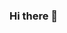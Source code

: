 ### Hi there 👋

<!--
**mychaow/mychaow** is a ✨ _special_ ✨ repository because its `README.md` (this file) appears on your GitHub profile.

![mychaow's github stats](https://github-readme-stats.vercel.app/api?username=mychaow&count_private=true&show_icons=true&theme=radical)

![Top Langs](https://github-readme-stats.vercel.app/api/top-langs/?username=mychaow&theme=dracula&layout=compact)

Here are some ideas to get you started:

- 🔭 I’m currently working on ...
- 🌱 I’m currently learning ...
- 👯 I’m looking to collaborate on ...
- 🤔 I’m looking for help with ...
- 💬 Ask me about ...
- 📫 How to reach me: ...
- 😄 Pronouns: ...
- ⚡ Fun fact: ...
-->
